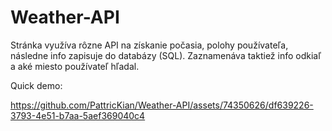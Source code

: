 # Weather-API

Stránka využíva rôzne API na získanie počasia, polohy používateľa, následne info zapisuje do databázy (SQL). Zaznamenáva taktiež info odkiaľ a aké miesto používateľ hľadal.

Quick demo:

https://github.com/PattricKian/Weather-API/assets/74350626/df639226-3793-4e51-b7aa-5aef369040c4
